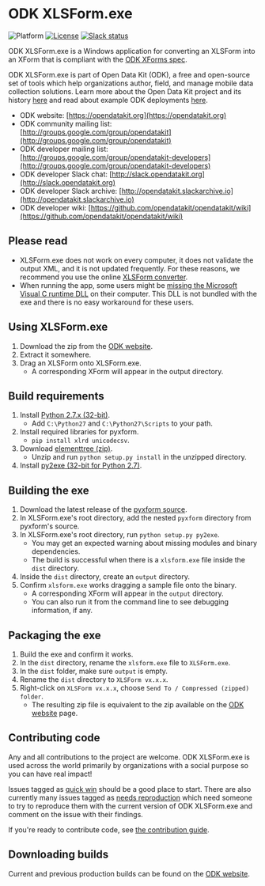 # ODK XLSForm.exe
![Platform](https://img.shields.io/badge/platform-Python-blue.svg)
[![License](https://img.shields.io/badge/license-Apache%202.0-blue.svg)](https://opensource.org/licenses/Apache-2.0)
[![Slack status](http://slack.opendatakit.org/badge.svg)](http://slack.opendatakit.org)

ODK XLSForm.exe is a Windows application for converting an XLSForm into an XForm that is compliant with the [ODK XForms spec](http://opendatakit.github.io/xforms-spec).
   
ODK XLSForm.exe is part of Open Data Kit (ODK), a free and open-source set of tools which help organizations author, field, and manage mobile data collection solutions. Learn more about the Open Data Kit project and its history [here](https://opendatakit.org/about/) and read about example ODK deployments [here](https://opendatakit.org/about/deployments/).

* ODK website: [https://opendatakit.org](https://opendatakit.org)
* ODK community mailing list: [http://groups.google.com/group/opendatakit](http://groups.google.com/group/opendatakit)
* ODK developer mailing list: [http://groups.google.com/group/opendatakit-developers](http://groups.google.com/group/opendatakit-developers)
* ODK developer Slack chat: [http://slack.opendatakit.org](http://slack.opendatakit.org) 
* ODK developer Slack archive: [http://opendatakit.slackarchive.io](http://opendatakit.slackarchive.io) 
* ODK developer wiki: [https://github.com/opendatakit/opendatakit/wiki](https://github.com/opendatakit/opendatakit/wiki)

## Please read
* XLSForm.exe does not work on every computer, it does not validate the output XML, and it is not updated frequently. For these reasons, we recommend you use the online [XLSForm converter](http://opendatakit.org/use/xlsform/). 
* When running the app, some users might be [missing the Microsoft Visual C runtime DLL](http://www.py2exe.org/index.cgi/Tutorial#A5.ProvidingtheMicrosoftVisualCruntimeDLL) on their computer. This DLL is not bundled with the exe and there is no easy workaround for these users.

## Using XLSForm.exe
1. Download the zip from the [ODK website](http://opendatakit.org/downloads/download-info/xlsform-for-windows/).
1. Extract it somewhere.
1. Drag an XLSForm onto XLSForm.exe. 
	* A corresponding XForm will appear in the output directory.

## Build requirements
1. Install [Python 2.7.x (32-bit)](https://www.python.org/downloads/).
	* Add `C:\Python27` and `C:\Python27\Scripts` to your path.
1. Install required libraries for pyxform.
	* `pip install xlrd unicodecsv`.
1. Download [elementtree (zip)](http://effbot.org/downloads#elementtree).
	* Unzip and run `python setup.py install` in the unzipped directory.
1. Install [py2exe (32-bit for Python 2.7)](http://www.py2exe.org/).

## Building the exe
1. Download the latest release of the [pyxform source](https://github.com/XLSForm/pyxform/releases).
1. In XLSForm.exe's root directory, add the nested `pyxform` directory from pyxform's source.
1. In XLSForm.exe's root directory, run `python setup.py py2exe`.
	* You may get an expected warning about missing modules and binary dependencies.
	* The build is successful when there is a `xlsform.exe` file inside the `dist` directory.
1. Inside the `dist` directory, create an `output` directory.
1. Confirm `xlsform.exe` works dragging a sample file onto the binary. 
	* A corresponding XForm will appear in the `output` directory.
	* You can also run it from the command line to see debugging information, if any.

## Packaging the exe
1. Build the exe and confirm it works.
1. In the `dist` directory, rename the `xlsform.exe` file to `XLSForm.exe`.
1. In the `dist` folder, make sure `output` is empty.
1. Rename the `dist` directory to `XLSForm vx.x.x`.
1. Right-click on `XLSForm vx.x.x`, choose `Send To / Compressed (zipped) folder`. 
	* The resulting zip file is equivalent to the zip available on the [ODK website](http://opendatakit.org/downloads/download-info/xlsform-for-windows/) page.

## Contributing code
Any and all contributions to the project are welcome. ODK XLSForm.exe is used across the world primarily by organizations with a social purpose so you can have real impact!

Issues tagged as [quick win](https://github.com/opendatakit/xlsform.exe/labels/quick%20win) should be a good place to start. There are also currently many issues tagged as [needs reproduction](https://github.com/opendatakit/xlsform.exe/labels/needs%20reproduction) which need someone to try to reproduce them with the current version of ODK XLSForm.exe and comment on the issue with their findings.

If you're ready to contribute code, see [the contribution guide](CONTRIBUTING.md).

## Downloading builds
Current and previous production builds can be found on the [ODK website](http://opendatakit.org/downloads/download-info/xlsform-for-windows).
